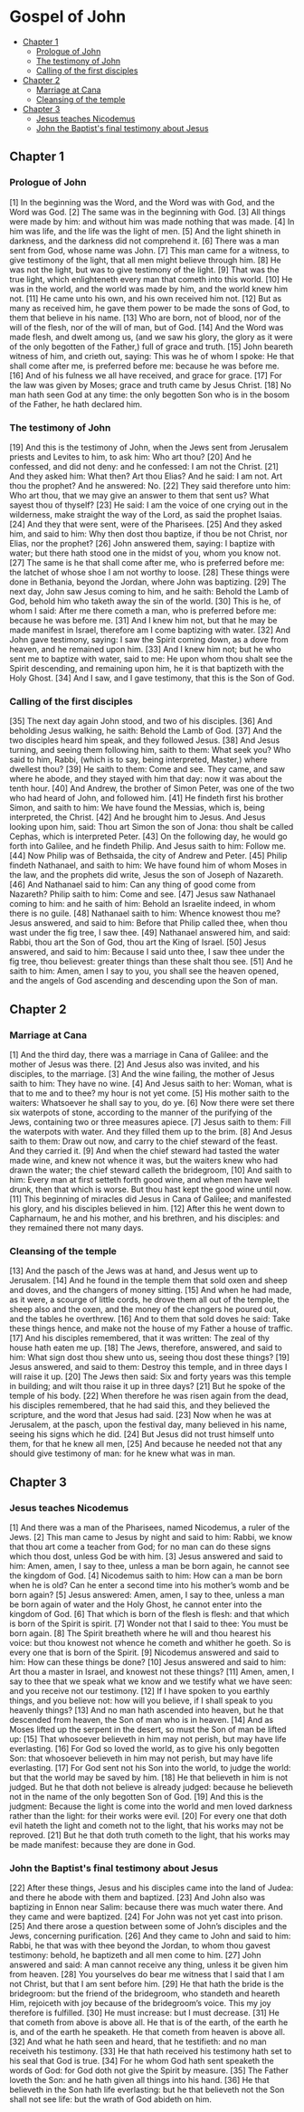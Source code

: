 # Gospel of John <!-- omit in toc -->

- [Chapter 1](#chapter-1)
  - [Prologue of John](#prologue-of-john)
  - [The testimony of John](#the-testimony-of-john)
  - [Calling of the first disciples](#calling-of-the-first-disciples)
- [Chapter 2](#chapter-2)
  - [Marriage at Cana](#marriage-at-cana)
  - [Cleansing of the temple](#cleansing-of-the-temple)
- [Chapter 3](#chapter-3)
  - [Jesus teaches Nicodemus](#jesus-teaches-nicodemus)
  - [John the Baptist's final testimony about Jesus](#john-the-baptists-final-testimony-about-jesus)

## Chapter 1 <!-- scripture:1 -->

### Prologue of John

[1] In the beginning was the Word, and the Word was with God, and the Word was God. [2] The same was in the beginning with God. [3] All things were made by him: and without him was made nothing that was made. [4] In him was life, and the life was the light of men. [5] And the light shineth in darkness, and the darkness did not comprehend it. [6] There was a man sent from God, whose name was John. [7] This man came for a witness, to give testimony of the light, that all men might believe through him. [8] He was not the light, but was to give testimony of the light. [9] That was the true light, which enlighteneth every man that cometh into this world. [10] He was in the world, and the world was made by him, and the world knew him not. [11] He came unto his own, and his own received him not. [12] But as many as received him, he gave them power to be made the sons of God, to them that believe in his name. [13] Who are born, not of blood, nor of the will of the flesh, nor of the will of man, but of God. [14] And the Word was made flesh, and dwelt among us, (and we saw his glory, the glory as it were of the only begotten of the Father,) full of grace and truth. [15] John beareth witness of him, and crieth out, saying: This was he of whom I spoke: He that shall come after me, is preferred before me: because he was before me. [16] And of his fulness we all have received, and grace for grace. [17] For the law was given by Moses; grace and truth came by Jesus Christ. [18] No man hath seen God at any time: the only begotten Son who is in the bosom of the Father, he hath declared him.

### The testimony of John

[19] And this is the testimony of John, when the Jews sent from Jerusalem priests and Levites to him, to ask him: Who art thou? [20] And he confessed, and did not deny: and he confessed: I am not the Christ. [21] And they asked him: What then? Art thou Elias? And he said: I am not. Art thou the prophet? And he answered: No. [22] They said therefore unto him: Who art thou, that we may give an answer to them that sent us? What sayest thou of thyself? [23] He said: I am the voice of one crying out in the wilderness, make straight the way of the Lord, as said the prophet Isaias. [24] And they that were sent, were of the Pharisees. [25] And they asked him, and said to him: Why then dost thou baptize, if thou be not Christ, nor Elias, nor the prophet? [26] John answered them, saying: I baptize with water; but there hath stood one in the midst of you, whom you know not. [27] The same is he that shall come after me, who is preferred before me: the latchet of whose shoe I am not worthy to loose. [28] These things were done in Bethania, beyond the Jordan, where John was baptizing. [29] The next day, John saw Jesus coming to him, and he saith: Behold the Lamb of God, behold him who taketh away the sin of the world. [30] This is he, of whom I said: After me there cometh a man, who is preferred before me: because he was before me. [31] And I knew him not, but that he may be made manifest in Israel, therefore am I come baptizing with water. [32] And John gave testimony, saying: I saw the Spirit coming down, as a dove from heaven, and he remained upon him. [33] And I knew him not; but he who sent me to baptize with water, said to me: He upon whom thou shalt see the Spirit descending, and remaining upon him, he it is that baptizeth with the Holy Ghost. [34] And I saw, and I gave testimony, that this is the Son of God.

### Calling of the first disciples

[35] The next day again John stood, and two of his disciples. [36] And beholding Jesus walking, he saith: Behold the Lamb of God. [37] And the two disciples heard him speak, and they followed Jesus. [38] And Jesus turning, and seeing them following him, saith to them: What seek you? Who said to him, Rabbi, (which is to say, being interpreted, Master,) where dwellest thou? [39] He saith to them: Come and see. They came, and saw where he abode, and they stayed with him that day: now it was about the tenth hour. [40] And Andrew, the brother of Simon Peter, was one of the two who had heard of John, and followed him. [41] He findeth first his brother Simon, and saith to him: We have found the Messias, which is, being interpreted, the Christ. [42] And he brought him to Jesus. And Jesus looking upon him, said: Thou art Simon the son of Jona: thou shalt be called Cephas, which is interpreted Peter. [43] On the following day, he would go forth into Galilee, and he findeth Philip. And Jesus saith to him: Follow me. [44] Now Philip was of Bethsaida, the city of Andrew and Peter. [45] Philip findeth Nathanael, and saith to him: We have found him of whom Moses in the law, and the prophets did write, Jesus the son of Joseph of Nazareth. [46] And Nathanael said to him: Can any thing of good come from Nazareth? Philip saith to him: Come and see. [47] Jesus saw Nathanael coming to him: and he saith of him: Behold an Israelite indeed, in whom there is no guile. [48] Nathanael saith to him: Whence knowest thou me? Jesus answered, and said to him: Before that Philip called thee, when thou wast under the fig tree, I saw thee. [49] Nathanael answered him, and said: Rabbi, thou art the Son of God, thou art the King of Israel. [50] Jesus answered, and said to him: Because I said unto thee, I saw thee under the fig tree, thou believest: greater things than these shalt thou see. [51] And he saith to him: Amen, amen I say to you, you shall see the heaven opened, and the angels of God ascending and descending upon the Son of man.

## Chapter 2 <!-- scripture:2 -->

### Marriage at Cana

[1] And the third day, there was a marriage in Cana of Galilee: and the mother of Jesus was there. [2] And Jesus also was invited, and his disciples, to the marriage. [3] And the wine failing, the mother of Jesus saith to him: They have no wine. [4] And Jesus saith to her: Woman, what is that to me and to thee? my hour is not yet come. [5] His mother saith to the waiters: Whatsoever he shall say to you, do ye. [6] Now there were set there six waterpots of stone, according to the manner of the purifying of the Jews, containing two or three measures apiece. [7] Jesus saith to them: Fill the waterpots with water. And they filled them up to the brim. [8] And Jesus saith to them: Draw out now, and carry to the chief steward of the feast. And they carried it. [9] And when the chief steward had tasted the water made wine, and knew not whence it was, but the waiters knew who had drawn the water; the chief steward calleth the bridegroom, [10] And saith to him: Every man at first setteth forth good wine, and when men have well drunk, then that which is worse. But thou hast kept the good wine until now. [11] This beginning of miracles did Jesus in Cana of Galilee; and manifested his glory, and his disciples believed in him. [12] After this he went down to Capharnaum, he and his mother, and his brethren, and his disciples: and they remained there not many days.

### Cleansing of the temple

[13] And the pasch of the Jews was at hand, and Jesus went up to Jerusalem. [14] And he found in the temple them that sold oxen and sheep and doves, and the changers of money sitting. [15] And when he had made, as it were, a scourge of little cords, he drove them all out of the temple, the sheep also and the oxen, and the money of the changers he poured out, and the tables he overthrew. [16] And to them that sold doves he said: Take these things hence, and make not the house of my Father a house of traffic. [17] And his disciples remembered, that it was written: The zeal of thy house hath eaten me up. [18] The Jews, therefore, answered, and said to him: What sign dost thou shew unto us, seeing thou dost these things? [19] Jesus answered, and said to them: Destroy this temple, and in three days I will raise it up. [20] The Jews then said: Six and forty years was this temple in building; and wilt thou raise it up in three days? [21] But he spoke of the temple of his body. [22] When therefore he was risen again from the dead, his disciples remembered, that he had said this, and they believed the scripture, and the word that Jesus had said. [23] Now when he was at Jerusalem, at the pasch, upon the festival day, many believed in his name, seeing his signs which he did. [24] But Jesus did not trust himself unto them, for that he knew all men, [25] And because he needed not that any should give testimony of man: for he knew what was in man.

## Chapter 3 <!-- scripture:3 -->

### Jesus teaches Nicodemus

[1] And there was a man of the Pharisees, named Nicodemus, a ruler of the Jews. [2] This man came to Jesus by night and said to him: Rabbi, we know that thou art come a teacher from God; for no man can do these signs which thou dost, unless God be with him. [3] Jesus answered and said to him: Amen, amen, I say to thee, unless a man be born again, he cannot see the kingdom of God. [4] Nicodemus saith to him: How can a man be born when he is old? Can he enter a second time into his mother’s womb and be born again? [5] Jesus answered: Amen, amen, I say to thee, unless a man be born again of water and the Holy Ghost, he cannot enter into the kingdom of God. [6] That which is born of the flesh is flesh: and that which is born of the Spirit is spirit. [7] Wonder not that I said to thee: You must be born again. [8] The Spirit breatheth where he will and thou hearest his voice: but thou knowest not whence he cometh and whither he goeth. So is every one that is born of the Spirit. [9] Nicodemus answered and said to him: How can these things be done? [10] Jesus answered and said to him: Art thou a master in Israel, and knowest not these things? [11] Amen, amen, I say to thee that we speak what we know and we testify what we have seen: and you receive not our testimony. [12] If I have spoken to you earthly things, and you believe not: how will you believe, if I shall speak to you heavenly things? [13] And no man hath ascended into heaven, but he that descended from heaven, the Son of man who is in heaven. [14] And as Moses lifted up the serpent in the desert, so must the Son of man be lifted up: [15] That whosoever believeth in him may not perish, but may have life everlasting. [16] For God so loved the world, as to give his only begotten Son: that whosoever believeth in him may not perish, but may have life everlasting. [17] For God sent not his Son into the world, to judge the world: but that the world may be saved by him. [18] He that believeth in him is not judged. But he that doth not believe is already judged: because he believeth not in the name of the only begotten Son of God. [19] And this is the judgment: Because the light is come into the world and men loved darkness rather than the light: for their works were evil. [20] For every one that doth evil hateth the light and cometh not to the light, that his works may not be reproved. [21] But he that doth truth cometh to the light, that his works may be made manifest: because they are done in God.

### John the Baptist's final testimony about Jesus

[22] After these things, Jesus and his disciples came into the land of Judea: and there he abode with them and baptized. [23] And John also was baptizing in Ennon near Salim: because there was much water there. And they came and were baptized. [24] For John was not yet cast into prison. [25] And there arose a question between some of John’s disciples and the Jews, concerning purification. [26] And they came to John and said to him: Rabbi, he that was with thee beyond the Jordan, to whom thou gavest testimony: behold, he baptizeth and all men come to him. [27] John answered and said: A man cannot receive any thing, unless it be given him from heaven. [28] You yourselves do bear me witness that I said that I am not Christ, but that I am sent before him. [29] He that hath the bride is the bridegroom: but the friend of the bridegroom, who standeth and heareth Him, rejoiceth with joy because of the bridegroom’s voice. This my joy therefore is fulfilled. [30] He must increase: but I must decrease. [31] He that cometh from above is above all. He that is of the earth, of the earth he is, and of the earth he speaketh. He that cometh from heaven is above all. [32] And what he hath seen and heard, that he testifieth: and no man receiveth his testimony. [33] He that hath received his testimony hath set to his seal that God is true. [34] For he whom God hath sent speaketh the words of God: for God doth not give the Spirit by measure. [35] The Father loveth the Son: and he hath given all things into his hand. [36] He that believeth in the Son hath life everlasting: but he that believeth not the Son shall not see life: but the wrath of God abideth on him.